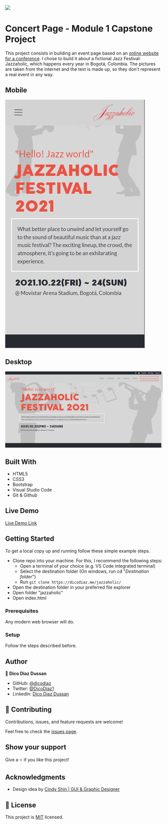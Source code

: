 ![](https://img.shields.io/badge/Microverse-blueviolet)

# Concert Page - Module 1 Capstone Project

This project consists in building an event page based on an [online website for a conference](https://www.behance.net/gallery/29845175/CC-Global-Summit-2015). I chose to build it about a fictional Jazz Festival: Jazzaholic, which happens every year in Bogotá, Colombia. The pictures are taken from the internet and the text is made up, so they don't represent a real event in any way.

## Mobile

![screenshot](./app_screenshot.png)

## Desktop

![screenshot](./app_screenshot_desktop.png)

## Built With

- HTML5
- CSS3
- Bootstrap
- Visual Studio Code
- Git & Github

## Live Demo

[Live Demo Link](https://dicodiaz.me/jazzaholic/)

## Getting Started

To get a local copy up and running follow these simple example steps.

- Clone repo into your machine. For this, I recommend the following steps:
  - Open a terminal of your choice (e.g. VS Code integrated terminal)
  - Select the destination folder (On windows, run cd "_Destination folder_")
  - Run `git clone https://dicodiaz.me/jazzaholic/`
- Open the destination folder in your preferred file explorer
- Open folder "jazzaholic"
- Open index.html

### Prerequisites

Any modern web browser will do.

### Setup

Follow the steps described before.

## Author

👤 **Dico Diaz Dussan**

- GitHub: [@dicodiaz](https://github.com/dicodiaz)
- Twitter: [@DicoDiaz1](https://twitter.com/DicoDiaz1)
- LinkedIn: [Dico Diaz Dussan](https://www.linkedin.com/in/dico-diaz-dussan)

## 🤝 Contributing

Contributions, issues, and feature requests are welcome!

Feel free to check the [issues page](../../issues/).

## Show your support

Give a ⭐️ if you like this project!

## Acknowledgments

- Design idea by [Cindy Shin | GUI & Graphic Designer](https://www.behance.net/adagio07)

## 📝 License

This project is [MIT](./MIT.md) licensed.

